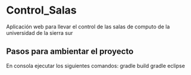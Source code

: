 # Control_Salas
Aplicación web para llevar el control de las salas de computo de la universidad de la sierra sur

## Pasos para ambientar el proyecto
En consola ejecutar los siguientes comandos:
gradle build
gradle eclipse
